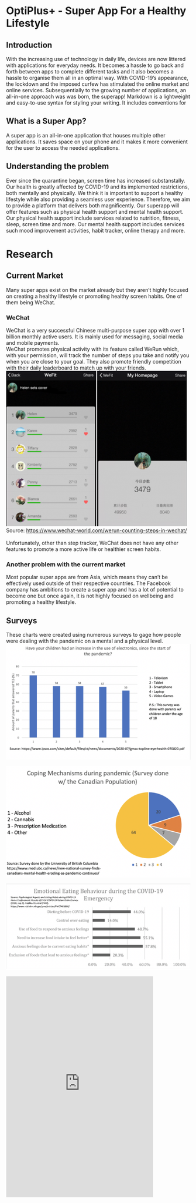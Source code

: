 # OptiPlus+ - Super App For a Healthy Lifestyle

## Introduction
With the increasing use of technology in daily life, devices are now littered with applications for everyday needs. It becomes a hassle to go back and forth between apps to complete different tasks and it also becomes a hassle to organise them all in an optimal way. With COVID-19’s appearance, the lockdown and the imposed curfew has stimulated the online market and online services. Subsequentially to the growing number of applications, an all-in-one approach was was born, the superapp!
Markdown is a lightweight and easy-to-use syntax for styling your writing. It includes conventions for

## What is a Super App?
A super app is an all-in-one application that houses multiple other applications. It saves space on your phone and it makes it more convenient for the user to access the needed applications.

## Understanding the problem
Ever since the quarantine began, screen time has increased substanstally. Our health is greatly affected by COVID-19 and its implemented restrictions, both mentally and physically. We think it is important to support a healthy lifestyle while also providing a seamless user experience. Therefore, we aim to provide a platform that delivers both magnificently. Our superapp will offer features such as physical health support and mental health support. Our physical health support include services related to nutrition, fitness, sleep, screen time and more. Our mental health support includes services such mood improvement activities, habit tracker, online therapy and more.

# Research

## Current Market
Many super apps exist on the market already but they aren’t highly focused on creating a healthy lifestyle or promoting healthy screen habits. One of them being WeChat.

### WeChat
WeChat is a very successful Chinese multi-purpose super app with over 1 billion monthly active users. It is mainly used for messaging, social media and mobile payments. 
\
WeChat promotes physical activity with its feature called WeRun which, with your permission, will track the number of steps you take and notify you when you are close to your goal. They also promote friendly competition with their daily leaderboard to match up with your friends.
\
![WeChat](https://github.com/AnnieTran13/optiplus/blob/gh-pages/Screenshot%202021-02-19%20192820.png?raw=true)
\
Source: https://www.wechat-world.com/werun-counting-steps-in-wechat/
\
\
Unfortunately, other than step tracker, WeChat does not have any other features to promote a more active life or healthier screen habits.

### Another problem with the current market
Most popular super apps are from Asia, which means they can’t be effectively used outside of their respective countries. The Facebook company has ambitions to create a super app and has a lot of potential to become one but once again, it is not highly focused on wellbeing and promoting a healthy lifestyle.

## Surveys
These charts were created using numerous surveys to gage how people were dealing with the pandemic on a mental and a physical level. 
\
![Graph1](https://github.com/AnnieTran13/optiplus/blob/gh-pages/graph1.png?raw=true)

![Graph1](https://github.com/AnnieTran13/optiplus/blob/gh-pages/graph2.png?raw=true)

![Graph1](https://github.com/AnnieTran13/optiplus/blob/gh-pages/graph3.png?raw=true)









<iframe style="border: 1px solid rgba(0, 0, 0, 0.1);" width="400" height="600" src="https://www.figma.com/embed?embed_host=share&url=https%3A%2F%2Fwww.figma.com%2Fproto%2FacmNjr4sWPArGGwSssYfjh%2FSOEN357-Mini-project%3Fnode-id%3D103%253A17%26scaling%3Dscale-down" allowfullscreen></iframe>




